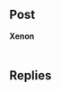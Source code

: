 # 　　　　　　　　　　
## Post
**Xenon**<br>
　　　　　　　　　　　　　　　　　　　　　　　　　　　　　　　　　　　　　　　　　　　　　　　　　　　　　　　　　　　　<br>

## Replies
